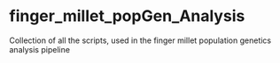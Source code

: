 # finger_millet_popGen_Analysis
Collection of all the scripts, used in the finger millet population genetics analysis pipeline

